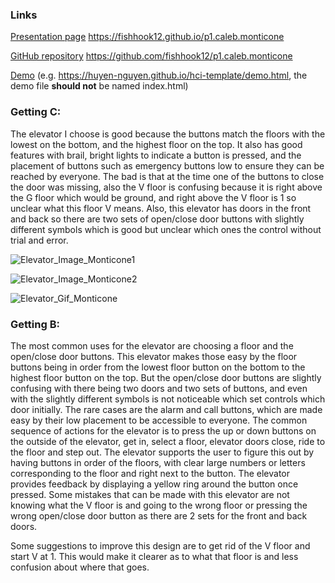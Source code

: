
### Links
[Presentation page](https://fishhook12.github.io/p1.caleb.monticone) https://fishhook12.github.io/p1.caleb.monticone

[GitHub repository](https://github.com/fishhook12/p1.caleb.monticone) https://github.com/fishhook12/p1.caleb.monticone

[Demo](https://huyen-nguyen.github.io/hci-template/demo.html) (e.g. https://huyen-nguyen.github.io/hci-template/demo.html, the demo file **should not** be named index.html)

### Getting C:
  The elevator I choose is good because the buttons match the floors with the lowest on the bottom, and the highest floor on the top. It also has good features with brail, bright lights to indicate a button is pressed, and the placement of buttons such as emergency buttons low to ensure they can be reached by everyone. The bad is that at the time one of the buttons to close the door was missing, also the V floor is confusing because it is right above the G floor which would be ground, and right above the V floor is 1 so unclear what this floor V means. Also, this elevator has doors in the front and back so there are two sets of open/close door buttons with slightly different symbols which is good but unclear which ones the control without trial and error.

![Elevator_Image_Monticone1](https://github.com/fishhook12/p1.caleb.monticone/blob/main/elevator1.jpg?raw=true)

![Elevator_Image_Monticone2](https://github.com/fishhook12/p1.caleb.monticone/blob/main/elevator2.jpg?raw=true)

![Elevator_Gif_Monticone](https://github.com/fishhook12/p1.caleb.monticone/blob/main/elevator.gif.gif?raw=true)

### Getting B:
  The most common uses for the elevator are choosing a floor and the open/close door buttons. This elevator makes those easy by the floor buttons being in order from the lowest floor button on the bottom to the highest floor button on the top. But the open/close door buttons are slightly confusing with there being two doors and two sets of buttons, and even with the slightly different symbols is not noticeable which set controls which door initially. The rare cases are the alarm and call buttons, which are made easy by their low placement to be accessible to everyone.
The common sequence of actions for the elevator is to press the up or down buttons on the outside of the elevator, get in, select a floor, elevator doors close, ride to the floor and step out. The elevator supports the user to figure this out by having buttons in order of the floors, with clear large numbers or letters corresponding to the floor and right next to the button. The elevator provides feedback by displaying a yellow ring around the button once pressed. Some mistakes that can be made with this elevator are not knowing what the V floor is and going to the wrong floor or pressing the wrong open/close door button as there are 2 sets for the front and back doors. 

Some suggestions to improve this design are to get rid of the V floor and start V at 1. This would make it clearer as to what that floor is and less confusion about where that goes.


